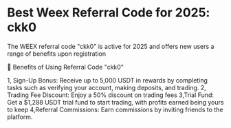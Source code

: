 # Best Weex Referral Code for 2025: ckk0

The WEEX referral code "ckk0" is active for 2025 and offers new users a range of benefits upon registration

🎁 Benefits of Using Referral Code "ckk0"

1, Sign-Up Bonus: Receive up to 5,000 USDT in rewards by completing tasks such as verifying your account, making deposits, and trading. 
2, Trading Fee Discount: Enjoy a 50% discount on trading fees
3,Trial Fund: Get a $1,288 USDT trial fund to start trading, with profits earned being yours to keep
4,Referral Commissions: Earn commissions by inviting friends to the platform.
